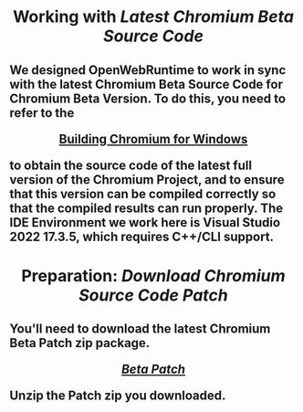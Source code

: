 <h1 align=center>
Working with <i>Latest Chromium Beta Source Code</i>
</h1>
<h2  align=left><p>We designed OpenWebRuntime to work in sync with the latest Chromium Beta Source Code for Chromium Beta Version. To do this, you need to refer to the 
<div align=center>

[**Building Chromium for Windows**](https://chromium.googlesource.com/chromium/src/+/main/docs/windows_build_instructions.md)</div>

to obtain the source code of the latest full version of the Chromium Project, and to ensure that this version can be compiled correctly so that the compiled results can run properly. The IDE Environment we work here is Visual Studio 2022 17.3.5, which requires C++/CLI support.</p>
</p> 
</h2>
<h1 align=center>
Preparation: <i>Download Chromium Source Code Patch</i>
</h1>
<h2  align=left><p>You'll need to download the latest Chromium Beta Patch zip package. 
<div align=center>

[**<i><ins>Beta Patch</ins></i>**](https://github.com/TangramDev/WebRT_Chromium_Beta/archive/refs/heads/main.zip)
</div>
  
Unzip the Patch zip you downloaded.</p>
</p> 
</h2>
